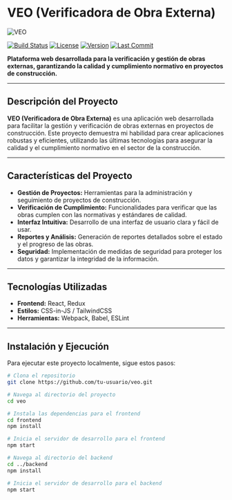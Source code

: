 # **VEO (Verificadora de Obra Externa)**

![VEO](https://via.placeholder.com/1200x300.png?text=VEO+%28Verificadora+de+Obra+Externa%29)

[![Build Status](https://img.shields.io/badge/Build-Status-green)](https://github.com/tu-usuario/veo/actions)
[![License](https://img.shields.io/badge/License-MIT-blue)](LICENSE)
[![Version](https://img.shields.io/badge/Version-1.0.0-orange)](https://github.com/tu-usuario/veo)
[![Last Commit](https://img.shields.io/github/last-commit/tu-usuario/veo)](https://github.com/tu-usuario/veo/commits/main)

**Plataforma web desarrollada para la verificación y gestión de obras externas, garantizando la calidad y cumplimiento normativo en proyectos de construcción.**

---

## **Descripción del Proyecto**

**VEO (Verificadora de Obra Externa)** es una aplicación web desarrollada para facilitar la gestión y verificación de obras externas en proyectos de construcción. Este proyecto demuestra mi habilidad para crear aplicaciones robustas y eficientes, utilizando las últimas tecnologías para asegurar la calidad y el cumplimiento normativo en el sector de la construcción.

---

## **Características del Proyecto**

- **Gestión de Proyectos:** Herramientas para la administración y seguimiento de proyectos de construcción.
- **Verificación de Cumplimiento:** Funcionalidades para verificar que las obras cumplen con las normativas y estándares de calidad.
- **Interfaz Intuitiva:** Desarrollo de una interfaz de usuario clara y fácil de usar.
- **Reportes y Análisis:** Generación de reportes detallados sobre el estado y el progreso de las obras.
- **Seguridad:** Implementación de medidas de seguridad para proteger los datos y garantizar la integridad de la información.

---

## **Tecnologías Utilizadas**

- **Frontend:** React, Redux
- **Estilos:** CSS-in-JS / TailwindCSS
- **Herramientas:** Webpack, Babel, ESLint

---

## **Instalación y Ejecución**

Para ejecutar este proyecto localmente, sigue estos pasos:

```bash
# Clona el repositorio
git clone https://github.com/tu-usuario/veo.git

# Navega al directorio del proyecto
cd veo

# Instala las dependencias para el frontend
cd frontend
npm install

# Inicia el servidor de desarrollo para el frontend
npm start

# Navega al directorio del backend
cd ../backend
npm install

# Inicia el servidor de desarrollo para el backend
npm start
